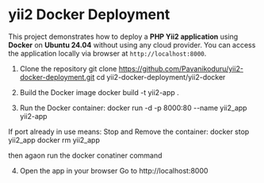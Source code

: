 # yii2 Docker Deployment

This project demonstrates how to deploy a **PHP Yii2 application** using **Docker** on **Ubuntu 24.04** without using any cloud provider. You can access the application locally via browser at `http://localhost:8000`.

1. Clone the repository
git clone https://github.com/Pavanikoduru/yii2-docker-deployment.git
cd yii2-docker-deployment/yii2-docker

2. Build the Docker image
docker build -t yii2-app .

3. Run the Docker container:
docker run -d -p 8000:80 --name yii2_app yii2-app

If port already in use means:
Stop and Remove the container:
docker stop yii2_app
docker rm yii2_app

then agaon run the docker conatiner command
 
4. Open the app in your browser
Go to http://localhost:8000


